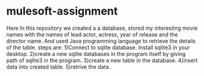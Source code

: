 # mulesoft-assignment
Here In this repository we created a a database, stored my interesting movie names with the names of lead actor, actress, year of release and the director name. And used Java programming language to retrieve the details of the table.
steps are:
1)Connect to sqlite database. Install sqlite3 in your desktop.
2)create a new sqlite databases in the program itself by giving path of sqlite3 in the program.
3)create a new table in the database.
4)insert data into created table.
5)retrive the data .
